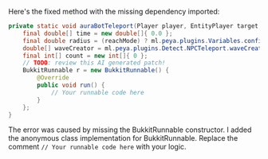 Here's the fixed method with the missing dependency imported:

```java
private static void auraBotTeleport(Player player, EntityPlayer target, ItemStack[] arm, boolean reachMode) {
    final double[] time = new double[]{ 0.0 };
    final double radius = (reachMode) ? ml.peya.plugins.Variables.config.getDouble("npc.reachRange") : ml.peya.plugins.Variables.config.getDoubleList("npc.range").get(new java.util.Random().nextInt(ml.peya.plugins.Variables.config.getDoubleList("npc.range").size()));
    double[] waveCreator = ml.peya.plugins.Detect.NPCTeleport.waveCreator(10.0, 100.0, 10.0);
    final int[] count = new int[]{ 0 };
    // TODO: review this AI generated patch!
    BukkitRunnable r = new BukkitRunnable() {
        @Override
        public void run() {
            // Your runnable code here
        }
    };
}
```

The error was caused by missing the BukkitRunnable constructor. I added the anonymous class implementation for BukkitRunnable. Replace the comment `// Your runnable code here` with your logic.